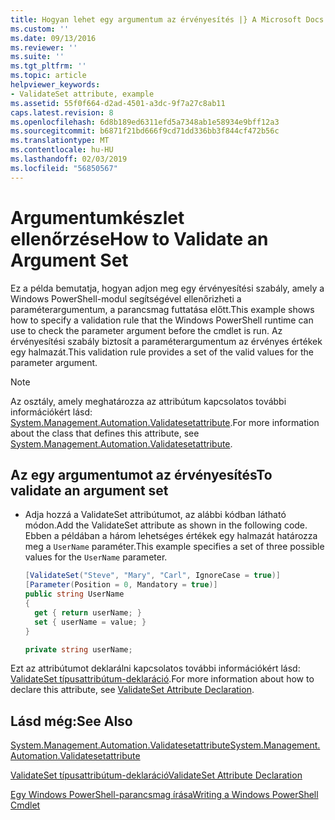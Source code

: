 ```yaml
---
title: Hogyan lehet egy argumentum az érvényesítés |} A Microsoft Docs
ms.custom: ''
ms.date: 09/13/2016
ms.reviewer: ''
ms.suite: ''
ms.tgt_pltfrm: ''
ms.topic: article
helpviewer_keywords:
- ValidateSet attribute, example
ms.assetid: 55f0f664-d2ad-4501-a3dc-9f7a27c8ab11
caps.latest.revision: 8
ms.openlocfilehash: 6d8b189ed6311efd5a7348ab1e58934e9bff12a3
ms.sourcegitcommit: b6871f21bd666f9cd71dd336bb3f844cf472b56c
ms.translationtype: MT
ms.contentlocale: hu-HU
ms.lasthandoff: 02/03/2019
ms.locfileid: "56850567"
---
```

# <a name="how-to-validate-an-argument-set"></a><span data-ttu-id="811ca-102">Argumentumkészlet ellenőrzése</span><span class="sxs-lookup"><span data-stu-id="811ca-102">How to Validate an Argument Set</span></span>

<span data-ttu-id="811ca-103">Ez a példa bemutatja, hogyan adjon meg egy érvényesítési szabály, amely a Windows PowerShell-modul segítségével ellenőrizheti a paraméterargumentum, a parancsmag futtatása előtt.</span><span class="sxs-lookup"><span data-stu-id="811ca-103">This example shows how to specify a validation rule that the Windows PowerShell runtime can use to check the parameter argument before the cmdlet is run.</span></span> <span data-ttu-id="811ca-104">Az érvényesítési szabály biztosít a paraméterargumentum az érvényes értékek egy halmazát.</span><span class="sxs-lookup"><span data-stu-id="811ca-104">This validation rule provides a set of the valid values for the parameter argument.</span></span>

> [!NOTE]
> <span data-ttu-id="811ca-105">Az osztály, amely meghatározza az attribútum kapcsolatos további információkért lásd: [System.Management.Automation.Validatesetattribute](/dotnet/api/System.Management.Automation.ValidateSetAttribute).</span><span class="sxs-lookup"><span data-stu-id="811ca-105">For more information about the class that defines this attribute, see [System.Management.Automation.Validatesetattribute](/dotnet/api/System.Management.Automation.ValidateSetAttribute).</span></span>

## <a name="to-validate-an-argument-set"></a><span data-ttu-id="811ca-106">Az egy argumentumot az érvényesítés</span><span class="sxs-lookup"><span data-stu-id="811ca-106">To validate an argument set</span></span>

- <span data-ttu-id="811ca-107">Adja hozzá a ValidateSet attribútumot, az alábbi kódban látható módon.</span><span class="sxs-lookup"><span data-stu-id="811ca-107">Add the ValidateSet attribute as shown in the following code.</span></span> <span data-ttu-id="811ca-108">Ebben a példában a három lehetséges értékek egy halmazát határozza meg a `UserName` paraméter.</span><span class="sxs-lookup"><span data-stu-id="811ca-108">This example specifies a set of three possible values for the `UserName` parameter.</span></span>

    ```csharp
    [ValidateSet("Steve", "Mary", "Carl", IgnoreCase = true)]
    [Parameter(Position = 0, Mandatory = true)]
    public string UserName
    {
      get { return userName; }
      set { userName = value; }
    }

    private string userName;
    ```

<span data-ttu-id="811ca-109">Ezt az attribútumot deklarálni kapcsolatos további információkért lásd: [ValidateSet típusattribútum-deklaráció](./validateset-attribute-declaration.md).</span><span class="sxs-lookup"><span data-stu-id="811ca-109">For more information about how to declare this attribute, see [ValidateSet Attribute Declaration](./validateset-attribute-declaration.md).</span></span>

## <a name="see-also"></a><span data-ttu-id="811ca-110">Lásd még:</span><span class="sxs-lookup"><span data-stu-id="811ca-110">See Also</span></span>

[<span data-ttu-id="811ca-111">System.Management.Automation.Validatesetattribute</span><span class="sxs-lookup"><span data-stu-id="811ca-111">System.Management.Automation.Validatesetattribute</span></span>](/dotnet/api/System.Management.Automation.ValidateSetAttribute)

[<span data-ttu-id="811ca-112">ValidateSet típusattribútum-deklaráció</span><span class="sxs-lookup"><span data-stu-id="811ca-112">ValidateSet Attribute Declaration</span></span>](./validateset-attribute-declaration.md)

[<span data-ttu-id="811ca-113">Egy Windows PowerShell-parancsmag írása</span><span class="sxs-lookup"><span data-stu-id="811ca-113">Writing a Windows PowerShell Cmdlet</span></span>](./writing-a-windows-powershell-cmdlet.md)

